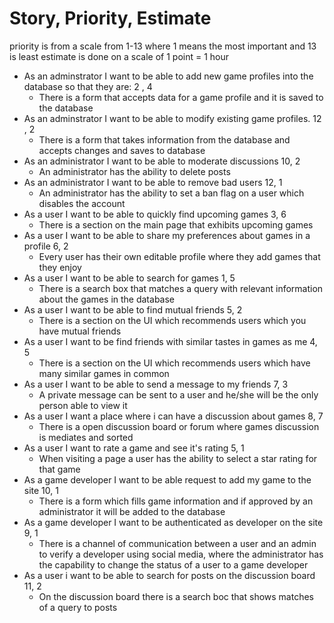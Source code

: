 # Story, Priority, Estimate
  <p> priority is from a scale from 1-13 where 1 means the most important and 13 is least
      estimate is done on a scale of 1 point = 1 hour </p>

- As an adminstrator I want to be able to add new game profiles into the database so that they are:   2   ,  4
  - There is a form that accepts data for a game profile and it is saved to the database
- As an adminstrator I want to be able to modify existing game profiles.    12          ,   2
  - There is a form that takes information from the database and accepts changes and saves to database
- As an administrator I want to be able to moderate discussions 10, 2
  - An administrator has the ability to delete posts
- As an administrator I want to be able to remove bad users 12, 1 
  - An administrator has the ability to set a ban flag on a user which disables the account
- As a user I want to be able to quickly find upcoming games 3, 6
  - There is a section on the main page that exhibits upcoming games
- As a user I want to be able to share my preferences about games in a profile 6, 2 
  - Every user has their own editable profile where they add games that they enjoy
- As a user I want to be able to search for games 1, 5 
  - There is a search box that matches a query with relevant information about the games in the database
- As a user I want to be able to find mutual friends 5, 2
  - There is a section on the UI which recommends users which you have mutual friends
- As a user I want to be find friends with similar tastes in games as me 4, 5 
  - There is a section on the UI which recommends users which have many similar games in common
- As a user I want to be able to send a message to my friends 7, 3
  - A private message can be sent to a user and he/she will be the only person able to view it
- As a user I want a place where i can have a discussion about games 8, 7 
  - There is a open discussion board or forum where games discussion is mediates and sorted
- As a user I want to rate a game and see it's rating 5, 1
  - When visiting a page a user has the ability to select a star rating for that game
- As a game developer I want to be able request to add my game to the site 10, 1 
  - There is a form which fills game information and if approved by an administrator it will be added to the database
- As a game developer I want to be authenticated as developer on the site 9, 1 
  - There is a channel of communication between a user and an admin to verify a developer using social media, where the administrator has the capability to change the status of a user to a game developer
- As a user i want to be able to search for posts on the discussion board 11, 2
  - On the discussion board there is a search boc that shows matches of a query to posts
